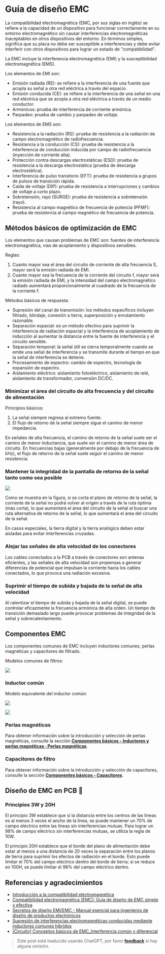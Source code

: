 # Guía de diseño EMC

La compatibilidad electromagnética (EMC, por sus siglas en inglés) se refiere a la capacidad de un dispositivo para funcionar correctamente en su entorno electromagnético sin causar interferencias electromagnéticas inaceptables en otros dispositivos del entorno. En términos simples, significa que su placa no debe ser susceptible a interferencias y debe evitar interferir con otros dispositivos para lograr un estado de "compatibilidad".

La EMC incluye la interferencia electromagnética (EMI) y la susceptibilidad electromagnética (EMS).

Los elementos de EMI son:

- Emisión radiada (RE): se refiere a la interferencia de una fuente que acopla su señal a otra red eléctrica a través del espacio.
- Emisión conducida (CE): se refiere a la interferencia de una señal en una red eléctrica que se acopla a otra red eléctrica a través de un medio conductor.
- Armónicos: prueba de interferencia de corriente armónica.
- Parpadeo: prueba de cambio y parpadeo de voltaje.

Los elementos de EMS son:

- Resistencia a la radiación (RS): prueba de resistencia a la radiación de campo electromagnético de radiofrecuencia.
- Resistencia a la conducción (CS): prueba de resistencia a la interferencia de conducción inducida por campo de radiofrecuencia (inyección de corriente alta).
- Protección contra descargas electrostáticas (ESD): prueba de resistencia a la descarga electrostática (prueba de descarga electrostática).
- Interferencia de pulso transitorio (EFT): prueba de resistencia a grupos de pulsos de transición rápida.
- Caída de voltaje (DIP): prueba de resistencia a interrupciones y cambios de voltaje a corto plazo.
- Sobretensión, rayo (SURGE): prueba de resistencia a sobretensión (rayo).
- Resistencia al campo magnético de frecuencia de potencia (PFMF): prueba de resistencia al campo magnético de frecuencia de potencia.

## Métodos básicos de optimización de EMC

Los elementos que causan problemas de EMC son: fuentes de interferencia electromagnética, vías de acoplamiento y dispositivos sensibles.

Reglas:

1. Cuanto mayor sea el área del circuito de corriente de alta frecuencia S, mayor será la emisión radiada de EMI.
2. Cuanto mayor sea la frecuencia de la corriente del circuito f, mayor será la emisión radiada de EMI, y la intensidad del campo electromagnético radiado aumentará proporcionalmente al cuadrado de la frecuencia de la corriente f.

Métodos básicos de respuesta:

- Supresión del canal de transmisión: los métodos específicos incluyen filtrado, blindaje, conexión a tierra, superposición y enrutamiento razonable.
- Separación espacial: es un método efectivo para suprimir la interferencia de radiación espacial y la interferencia de acoplamiento de inducción al aumentar la distancia entre la fuente de interferencia y el circuito sensible.
- Separación temporal: la señal útil se cierra temporalmente cuando se emite una señal de interferencia y se transmite durante el tiempo en que la señal de interferencia se detiene.
- Procesamiento de espectro: cambio de espectro, tecnología de expansión de espectro.
- Aislamiento eléctrico: aislamiento fotoeléctrico, aislamiento de relé, aislamiento de transformador, conversión DC/DC.

### Minimizar el área del circuito de alta frecuencia y del circuito de alimentación

Principios básicos:

1. La señal siempre regresa al extremo fuente.
2. El flujo de retorno de la señal siempre sigue el camino de menor impedancia.

En señales de alta frecuencia, el camino de retorno de la señal suele ser el camino de menor inductancia, que suele ser el camino de menor área de circuito. En frecuencias bajas (generalmente por debajo de la frecuencia de kHz), el flujo de retorno de la señal suele seguir el camino de menor resistencia.

### Mantener la integridad de la pantalla de retorno de la señal tanto como sea posible

![](https://img.wiki-power.com/d/wiki-media/img/20211215190631.png)

Como se muestra en la figura, si se corta el plano de retorno de la señal, la corriente de la señal no podrá volver al origen a través de la ruta óptima (más corta), lo que aumentará el área del circuito de la señal al buscar una ruta alternativa de retorno de la señal, lo que aumentará el área del circuito de la señal.

En casos especiales, la tierra digital y la tierra analógica deben estar aisladas para evitar interferencias cruzadas.

### Alejar las señales de alta velocidad de los conectores

Los cables conectados a la PCB a través de conectores son antenas eficientes, y las señales de alta velocidad son propensas a generar diferencias de potencial que impulsan la corriente hacia los cables conectados, lo que provoca una radiación excesiva.

### Suprimir el tiempo de subida y bajada de la señal de alta velocidad

Al ralentizar el tiempo de subida y bajada de la señal digital, se puede controlar eficazmente la frecuencia armónica de alta orden. Un tiempo de transición demasiado largo puede provocar problemas de integridad de la señal y sobrecalentamiento.

## Componentes EMC

Los componentes comunes de EMC incluyen inductores comunes, perlas magnéticas y capacitores de filtrado.

Modelos comunes de filtros:

![](https://img.wiki-power.com/d/wiki-media/img/20211219173751.png)

### Inductor común

Modelo equivalente del inductor común:

![](https://img.wiki-power.com/d/wiki-media/img/20211219173856.png)

![](https://img.wiki-power.com/d/wiki-media/img/20211219174546.png)

### Perlas magnéticas

Para obtener información sobre la introducción y selección de perlas magnéticas, consulte la sección [**Componentes básicos - Inductores y perlas magnéticas · Perlas magnéticas**](https://wiki-power.com/es/%E5%9F%BA%E6%9C%AC%E5%85%83%E5%99%A8%E4%BB%B6-%E7%94%B5%E6%84%9F%E4%B8%8E%E7%A3%81%E7%8F%A0#%E7%A3%81%E7%8F%A0).

### Capacitores de filtro

Para obtener información sobre la introducción y selección de capacitores, consulte la sección [**Componentes básicos - Capacitores**](https://wiki-power.com/es/%E5%9F%BA%E6%9C%AC%E5%85%83%E5%99%A8%E4%BB%B6-%E7%94%B5%E5%AE%B9).

## Diseño de EMC en PCB 🚧

### Principios 3W y 20H

El principio 3W establece que si la distancia entre los centros de las líneas es al menos 3 veces el ancho de la línea, se puede mantener un 70% de campo eléctrico entre las líneas sin interferencias mutuas. Para lograr un 98% de campo eléctrico sin interferencias mutuas, se utiliza la regla de 10W.

El principio 20H establece que el borde del plano de alimentación debe estar al menos a una distancia de 20 veces la separación entre los planos de tierra para suprimir los efectos de radiación en el borde. Esto puede limitar el 70% del campo eléctrico dentro del borde de tierra; si se reduce en 100H, se puede limitar el 98% del campo eléctrico dentro.

## Referencias y agradecimientos

- [Introducción a la compatibilidad electromagnética](https://blog.infonet.io/2021/04/04/%E7%94%B5%E7%A3%81%E5%85%BC%E5%AE%B9%E4%BB%8B%E7%BB%8D/)
- [Compatibilidad electromagnética (EMC): Guía de diseño de EMC simple y efectiva](https://zhuanlan.zhihu.com/p/142866381)
- [Secretos de diseño EMI/EMC - Manual esencial para ingenieros de diseño de productos electrónicos](https://www.mr-wu.cn/emc-emi-she-ji-mi-ji/)
- [Supresión de interferencias electromagnéticas conducidas mediante inductores comunes híbridos](https://www.richtek.com/Design%20Support/Technical%20Document/AN008?sc_lang=zh-CN)
- [[Circuito] Conceptos básicos de EMC_Interferencia común y diferencial](https://zhenhuizhang.tk/post/dian-lu-emc-ji-chu-gai-nian-_-gong-mo-chai-mo-gan-rao/)

> Este post está traducido usando ChatGPT, por favor [**feedback**](https://github.com/linyuxuanlin/Wiki_MkDocs/issues/new) si hay alguna omisión.
